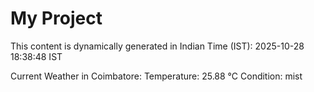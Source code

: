 # My Project

This content is dynamically generated in Indian Time (IST): 2025-10-28 18:38:48 IST


Current Weather in Coimbatore:
Temperature: 25.88 °C
Condition: mist
